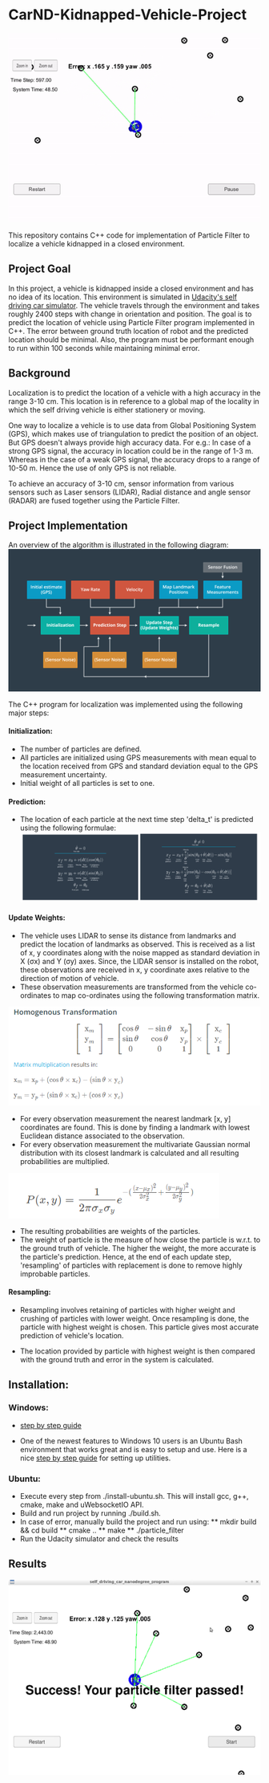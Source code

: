 # CarND-Kidnapped-Vehicle-Project
![](results/ezgif.com-video-to-gif.gif)

[image1]: ./results/result.png "result Image"
[image2]: ./results/algo.png "algo Image"
[image3]: ./results/example_trasfor.png "example_trasfor Image"
[image4]: ./results/formula_1.png "formula_1 Image"
[image5]: ./results/homo_transformation.png "homo_transformation Image"
[image6]: ./results/multivariate_gaus.png "multivariate_gaus Image"

This repository contains C++ code for implementation of Particle Filter to localize a vehicle kidnapped in a closed environment. 

## Project Goal

In this project, a vehicle is kidnapped inside a closed environment and has no idea of its location. This environment is simulated in [Udacity's self driving car simulator](https://github.com/udacity/self-driving-car-sim/releases). The vehicle travels through the environment and takes roughly 2400 steps with change in orientation and position. The goal is to predict the location of vehicle using Particle Filter program implemented in C++. The error between ground truth location of robot and the predicted location should be minimal. Also, the program must be performant enough to run within 100 seconds while maintaining minimal error.

## Background

Localization is to predict the location of a vehicle with a high accuracy in the range 3-10 cm. This location is in reference to a global map of the locality in which the self driving vehicle is either stationery or moving.

One way to localize a vehicle is to use data from Global Positioning System (GPS), which makes use of triangulation to predict the position of an object. But GPS doesn't always provide high accuracy data. For e.g.: In case of a strong GPS signal, the accuracy in location could be in the range of 1-3 m. Whereas in the case of a weak GPS signal, the accuracy drops to a range of 10-50 m. Hence the use of only GPS is not reliable.

To achieve an accuracy of 3-10 cm, sensor information from various sensors such as Laser sensors (LIDAR), Radial distance and angle sensor (RADAR) are fused together using the Particle Filter.

## Project Implementation

An overview of the algorithm is illustrated in the following diagram:
![alt text][image2]

The C++ program for localization was implemented using the following major steps:

#### Initialization:
* The number of particles are defined.
* All particles are initialized using GPS measurements with mean equal to the location received from GPS and standard deviation equal to the GPS measurement uncertainty.
* Initial weight of all particles is set to one.
 
#### Prediction:
  
* The location of each particle at the next time step 'delta_t' is predicted using the following formulae:
![alt text][image4] 
  
 #### Update Weights:
 
 * The vehicle uses LIDAR to sense its distance from landmarks and predict the location of landmarks as observed. This is received as a list of x, y coordinates along with the noise mapped as standard deviation in X (σx) and Y (σy) axes. Since, the LIDAR sensor is installed on the robot, these observations are received in x, y coordinate axes relative to the direction of motion of vehicle.
 * These observation measurements are transformed from the vehicle co-ordinates to map co-ordinates using the following transformation matrix. 

![alt text][image5] 

* For every observation measurement the nearest landmark [x, y] coordinates are found. This is done by finding a landmark with lowest Euclidean distance associated to the observation. 
* For every observation measurement the multivariate Gaussian normal distribution with its closest landmark is calculated and all resulting probabilities are multiplied.

![alt text][image6] 

* The resulting probabilities are weights of the particles. 
*  The weight of particle is the measure of how close the particle is w.r.t. to the ground truth of vehicle. The higher the weight, the more accurate is the particle's prediction. Hence, at the end of each update step, 'resampling' of particles with replacement is done to remove highly improbable particles.   

#### Resampling: 
* Resampling involves retaining of particles with higher weight and crushing of particles with lower weight. Once resampling is done, the particle with highest weight is chosen. This particle gives most accurate prediction of vehicle's location.
   
* The location provided by particle with highest weight is then compared with the ground truth and error in the system is calculated.

## Installation:

### Windows:
* [step by step guide](https://medium.com/@fzubair/udacity-carnd-term2-visual-studio-2015-17-setup-cca602e0b1cd)

* One of the newest features to Windows 10 users is an Ubuntu Bash environment that works great and is easy to setup and use. Here is a nice [step by step guide](https://www.howtogeek.com/249966/how-to-install-and-use-the-linux-bash-shell-on-windows-10/) for setting up utilities.

### Ubuntu:

* Execute every step from ./install-ubuntu.sh. This will install gcc, g++, cmake, make and uWebsocketIO API.  
*  Build and run project by running ./build.sh.  
* In case of error, manually build the project and run using:
** mkdir build && cd build
** cmake ..
** make
** ./particle_filter    
* Run the Udacity simulator and check the results
  
 ## Results 
![alt text][image1]
